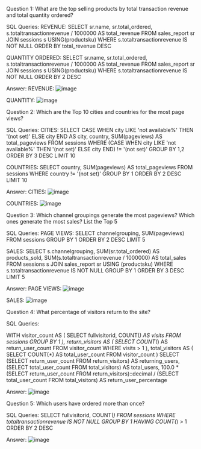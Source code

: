 Question 1: What are the top selling products by total transaction revenue and total quantity ordered?

SQL Queries:
REVENUE:
SELECT
	sr.name,
	sr.total_ordered,
	s.totaltransactionrevenue / 1000000 AS total_revenue
FROM
	sales_report sr
JOIN
	sessions s USING(productsku)
WHERE
	s.totaltransactionrevenue IS NOT NULL
ORDER BY
	total_revenue DESC

QUANTITY ORDERED:
SELECT
	sr.name,
	sr.total_ordered,
	s.totaltransactionrevenue / 1000000 AS total_revenue
FROM
	sales_report sr
JOIN
	sessions s USING(productsku)
WHERE
	s.totaltransactionrevenue IS NOT NULL
ORDER BY
	2 DESC

Answer: 
REVENUE:
![image](https://github.com/user-attachments/assets/82fb0d32-9581-4249-b66a-42679c563149)


QUANTITY:
![image](https://github.com/user-attachments/assets/3ec6a30f-806a-4f61-b58e-35fe5d11eca5)



Question 2: Which are the Top 10 cities and countries for the most page views?

SQL Queries:
CITIES:
SELECT
	CASE
		WHEN city LIKE 'not available%'
		THEN '(not set)'
		ELSE city
	END AS city,
	country,
	SUM(pageviews) AS total_pageviews
FROM
	sessions
WHERE
	(CASE
		WHEN city LIKE 'not available%'
		THEN '(not set)'
		ELSE city
	END)	!= '(not set)'
GROUP BY
	1,2
ORDER BY
	3 DESC LIMIT 10

 COUNTRIES:
 SELECT
	country,
	SUM(pageviews) AS total_pageviews
FROM
	sessions
WHERE
	country != '(not set)'
GROUP BY
	1
ORDER BY
	2 DESC LIMIT 10
 
Answer:
CITIES:
![image](https://github.com/user-attachments/assets/89709ebf-a5d7-496b-94e0-a0d029ba3598)

COUNTRIES:
![image](https://github.com/user-attachments/assets/05f07eb2-b18f-49b8-934c-5fe20bab54df)


Question 3: Which channel groupings generate the most pageviews? Which ones generate the most sales? List the Top 5

SQL Queries:
PAGE VIEWS:
SELECT
	channelgrouping,
	SUM(pageviews)
FROM
	sessions
GROUP BY
	1
ORDER BY
	2 DESC LIMIT 5

SALES:
SELECT
	s.channelgrouping,
	SUM(sr.total_ordered) AS products_sold,
	SUM(s.totaltransactionrevenue / 1000000) AS total_sales
FROM
	sessions s
JOIN
	sales_report sr USING (productsku)
WHERE
	s.totaltransactionrevenue IS NOT NULL
GROUP BY
	1
ORDER BY
	3 DESC LIMIT 5

Answer:
PAGE VIEWS:
![image](https://github.com/user-attachments/assets/41bf4b4a-412b-4437-8492-55a16599fab2)

SALES:
![image](https://github.com/user-attachments/assets/c948bd86-ea63-4110-8ff6-d8b30a277462)



Question 4: What percentage of visitors return to the site?

SQL Queries:

WITH visitor_count AS (
		SELECT
			fullvisitorid,
			COUNT(*) AS visits
		FROM
			sessions
		GROUP BY
			1
	),
	return_visitors AS (
		SELECT
			COUNT(*) AS return_user_count
		FROM
			visitor_count
		WHERE
			visits > 1
	),
	total_visitors AS (
		SELECT
			COUNT(*) AS total_user_count
		FROM
			visitor_count
	)
SELECT
	(SELECT return_user_count FROM return_visitors) AS returning_users,
	(SELECT total_user_count FROM total_visitors) AS total_users,
	100.0 * (SELECT return_user_count FROM return_visitors)::decimal / 
		(SELECT total_user_count FROM total_visitors) AS return_user_percentage
  
Answer:
![image](https://github.com/user-attachments/assets/3bf290b1-089f-4af9-a934-168eafe27ba8)



Question 5: Which users have ordered more than once?

SQL Queries:
SELECT
	fullvisitorid,
	COUNT(*)
FROM
	sessions
WHERE	
	totaltransactionrevenue IS NOT NULL
GROUP BY
	1
HAVING
	COUNT(*) > 1
ORDER BY
	2 DESC


Answer:
![image](https://github.com/user-attachments/assets/3b8425af-3a70-470c-89c0-6fe3e280c3f2)
